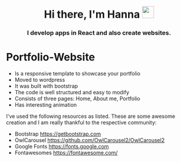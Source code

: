 <h1 align="center">Hi there, I'm Hanna
<img src="https://github.com/blackcater/blackcater/raw/main/images/Hi.gif" height="32"/></h1>
<h3 align="center">I develop apps in React and also create websites.</h3>

# Portfolio-Website

- Is a responsive template to showcase your portfolio
- Moved to wordpress
- It was built with bootstrap 
- The code is well structured and easy to modify
- Consists of three pages: Home, About me, Portfolio
- Has interesting animation

I've used the following resources as listed. These are some awesome creation and I am really thankful to the respective community:

- Bootstrap https://getbootstrap.com
- OwlCarousel https://github.com/OwlCarousel2/OwlCarousel2
- Google Fonts https://fonts.google.com
- Fontawesomes https://fontawesome.com/
